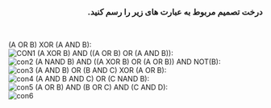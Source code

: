 <div dir="rtl">

###  درخت تصمیم مربوط به عبارت های زیر را رسم کنید.
</div>
<br />

 (A OR B) XOR (A AND B):
 <br/>
 ![CON1](https://https://github.com/semnan-university-ai/machine-learning-class/blob/main/excersiecs/alimotavally/Tamrin7/1.jpg)
 (A XOR B) AND ((A OR B) OR (A AND B)):
 <br/>
 ![con2](https://https://github.com/semnan-university-ai/machine-learning-class/blob/main/excersiecs/alimotavally/Tamrin7/2.jpg)
 (A NAND B) AND ((A XOR B) OR (A OR B)) AND NOT(B):
 <br/>
 ![con3](https://https://github.com/semnan-university-ai/machine-learning-class/blob/main/excersiecs/alimotavally/Tamrin7/3.jpg)
 (A AND B) OR (B AND C) XOR (A OR B):
 <br/>
 ![con4](https://https://github.com/semnan-university-ai/machine-learning-class/blob/main/excersiecs/alimotavally/Tamrin7/4.jpg)
 (A AND B AND C) OR (C NAND B):
 <br/>
 ![con5](https://https://github.com/semnan-university-ai/machine-learning-class/blob/main/excersiecs/alimotavally/Tamrin7/5.jpg)
 (A OR B) AND (B OR C) AND (C AND D):
 <br/>
 ![con6](https://https://github.com/semnan-university-ai/machine-learning-class/blob/main/excersiecs/alimotavally/Tamrin7/6.jpg)
 


<div dir="rtl">


  
  
  </div>
